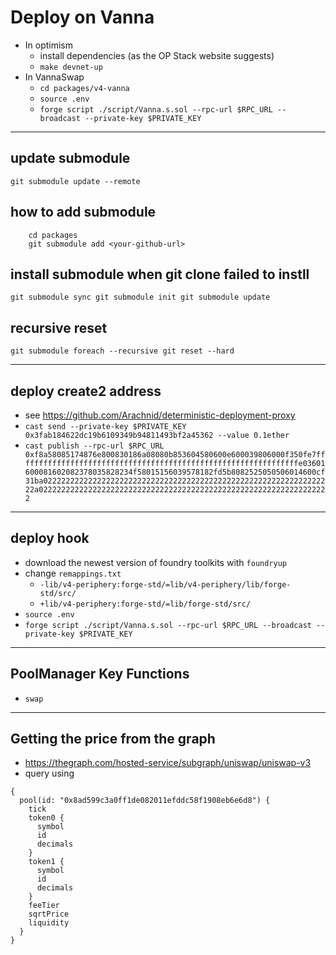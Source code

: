 # Deploy on Vanna
- In optimism
  - install dependencies (as the OP Stack website suggests)
  - `make devnet-up`
- In VannaSwap
  - `cd packages/v4-vanna`
  - `source .env`
  - `forge script ./script/Vanna.s.sol --rpc-url $RPC_URL --broadcast --private-key $PRIVATE_KEY`

---

## update submodule

`git submodule update --remote`

## how to add submodule

```
    cd packages
    git submodule add <your-github-url>
```

## install submodule when git clone failed to instll

`git submodule sync
git submodule init
git submodule update`

## recursive reset
`git submodule foreach --recursive git reset --hard`

---


## deploy create2 address
- see https://github.com/Arachnid/deterministic-deployment-proxy
- `cast send --private-key $PRIVATE_KEY 0x3fab184622dc19b6109349b94811493bf2a45362 --value 0.1ether`
- `cast publish --rpc-url $RPC_URL 0xf8a58085174876e800830186a08080b853604580600e600039806000f350fe7fffffffffffffffffffffffffffffffffffffffffffffffffffffffffffffffe03601600081602082378035828234f58015156039578182fd5b8082525050506014600cf31ba02222222222222222222222222222222222222222222222222222222222222222a02222222222222222222222222222222222222222222222222222222222222222`

---

## deploy hook
- download the newest version of foundry toolkits with `foundryup`
- change `remappings.txt` 
  - `-lib/v4-periphery:forge-std/=lib/v4-periphery/lib/forge-std/src/`
  - `+lib/v4-periphery:forge-std/=lib/forge-std/src/`
- `source .env`
- `forge script ./script/Vanna.s.sol --rpc-url $RPC_URL --broadcast --private-key $PRIVATE_KEY`

---

## PoolManager Key Functions
- `swap`

---

## Getting the price from the graph
- https://thegraph.com/hosted-service/subgraph/uniswap/uniswap-v3
- query using
```
{
  pool(id: "0x8ad599c3a0ff1de082011efddc58f1908eb6e6d8") {
    tick
    token0 {
      symbol
      id
      decimals
    }
    token1 {
      symbol
      id
      decimals
    }
    feeTier
    sqrtPrice
    liquidity
  }
}
```